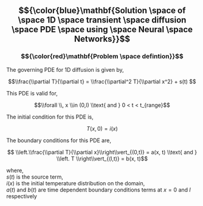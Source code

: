 ## $${\color{blue}\mathbf{Solution \space of \space 1D \space transient \space diffusion \space PDE \space using \space Neural \space Networks}}$$ ##

### $${\color{red}\mathbf{Problem \space defintion}}$$ ###

The governing PDE for 1D diffusion is given by,

$$\\frac{\\partial T}{\\partial t} = \\frac{\\partial^2 T}{\\partial x^2} + s(t) $$ 

This PDE is valid for,

$$\\forall \\, x \\in (0,l) \\text{ and } 0 < t < t_{range}$$

The initial condition for this PDE is, 

$$T(x, 0) = i(x) $$

The boundary conditions for this PDE are,

$$ \\left.\\frac{\\partial T}{\\partial x}\\right\\vert_{(0,t)} = a(x, t) \\text{ and } \\left. T \\right\\vert_{(l,t)} = b(x, t)$$

where,  
$s(t)$ is the source term,  
$i(x)$ is the initial temperature distribution on the domain,  
$a(t)$ and $b(t)$ are time dependent boundary conditions terms at $x=0$ and $l$ respectively
